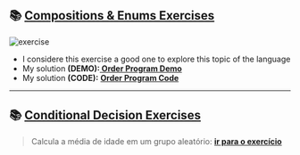 ## 📚 <a href="https://github.com/salvedojuliao/java_exercises/tree/main/Enumeracoes_Composicao"> Compositions & Enums Exercises </a>
![exercise](https://github.com/salvedojuliao/java_exercises/assets/44206400/22630794-8d46-4c64-9884-ce1146e42fe8)
- I considere this exercise a good one to explore this topic of the language
- My solution **(DEMO):**<b><a href="https://lava-digit-1f6.notion.site/compositions-and-enums-demo-91da9b3226cf434991adc07fec268e6a"> Order Program Demo</a></b>
- My solution **(CODE):** <b><a href="https://github.com/salvedojuliao/java_exercises/blob/main/Enumeracoes_Composicao/src/application/OrderProgram.java"> Order Program Code </a></b>
***

## 📚 <a href="https://github.com/salvedojuliao/java_exercises/tree/main/Logica_de_Programacao_Inicio/src/section5_ConditionalDecision"> Conditional Decision Exercises </a>
> Calcula a média de idade em um grupo aleatório: <b><a href="https://github.com/salvedojuliao/java_exercises/blob/main/Logica_de_Programacao_Inicio/src/section5_ConditionalDecision/calcula_media_de_idade_em_um_grupo_aleatorio.java"> ir para o exercício </a></b>
